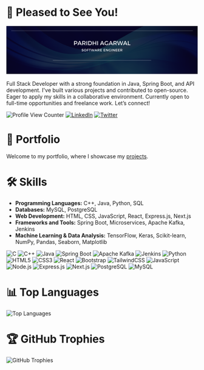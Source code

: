 # 🌻 Pleased to See You!

![banner](banner3.png)
<!--
![Typing SVG](https://readme-typing-svg.herokuapp.com?font=Fira+Code&weight=600&size=30&color=00AEEF&center=true&vCenter=true&multiline=true&width=1000&height=150&lines=Hey+there!+I'm+Paridhi;I'm+a+Developer!+🚀;Welcome+to+my+profile!)
-->
<!--
https://www.linkedin.com/learning/build-with-ai-create-custom-chatbots-with-n8n/building-a-custom-chat-bot?u=2201186
-->
Full Stack Developer with a strong foundation in Java, Spring Boot, and API development. I've built various projects and contributed to open-source. Eager to apply my skills in a collaborative environment. Currently open to full-time opportunities and freelance work. Let’s connect!

![Profile View Counter](https://komarev.com/ghpvc/?username=YourGitHubUsername&color=blue&style=flat) [![LinkedIn](https://img.shields.io/badge/LinkedIn-%230077B5.svg?logo=linkedin&logoColor=white)](https://www.linkedin.com/in/paridhi3/) [![Twitter](https://img.shields.io/badge/Twitter-%231DA1F2.svg?logo=Twitter&logoColor=white)](https://x.com/ParidhiAga93763)

# 💼 Portfolio

Welcome to my portfolio, where I showcase my [projects](portfolio.md).

# 🛠️ Skills  

- **Programming Languages:** C++, Java, Python, SQL  
- **Databases:** MySQL, PostgreSQL  
- **Web Development:** HTML, CSS, JavaScript, React, Express.js, Next.js
- **Frameworks and Tools:** Spring Boot, Microservices,  Apache Kafka, Jenkins
- **Machine Learning & Data Analysis:** TensorFlow, Keras, Scikit-learn, NumPy, Pandas, Seaborn, Matplotlib

![C](https://img.shields.io/badge/c-%2300599C.svg?style=for-the-badge&logo=c&logoColor=white) 
![C++](https://img.shields.io/badge/c++-%2300599C.svg?style=for-the-badge&logo=c%2B%2B&logoColor=white) 
![Java](https://img.shields.io/badge/java-%23ED8B00.svg?style=for-the-badge&logo=openjdk&logoColor=white)
![Spring Boot](https://img.shields.io/badge/Spring_Boot-6DB33F?style=for-the-badge&logo=spring-boot&logoColor=white)
![Apache Kafka](https://img.shields.io/badge/Apache_Kafka-231F20?style=for-the-badge&logo=apachekafka&logoColor=white)
![Jenkins](https://img.shields.io/badge/Jenkins-D24939?style=for-the-badge&logo=jenkins&logoColor=white)
![Python](https://img.shields.io/badge/python-3670A0?style=for-the-badge&logo=python&logoColor=ffdd54) 
![HTML5](https://img.shields.io/badge/html5-%23E34F26.svg?style=for-the-badge&logo=html5&logoColor=white) 
![CSS3](https://img.shields.io/badge/css3-%231572B6.svg?style=for-the-badge&logo=css3&logoColor=white) 
![React](https://img.shields.io/badge/react-%2320232a.svg?style=for-the-badge&logo=react&logoColor=%2361DAFB) 
![Bootstrap](https://img.shields.io/badge/bootstrap-%23563D7C.svg?style=for-the-badge&logo=bootstrap&logoColor=white) 
![TailwindCSS](https://img.shields.io/badge/tailwindcss-%2338B2AC.svg?style=for-the-badge&logo=tailwindcss&logoColor=white)
![JavaScript](https://img.shields.io/badge/javascript-%23323330.svg?style=for-the-badge&logo=javascript&logoColor=%23F7DF1E) 
![Node.js](https://img.shields.io/badge/node.js-%2343853D.svg?style=for-the-badge&logo=node.js&logoColor=white) 
![Express.js](https://img.shields.io/badge/express.js-%23404d59.svg?style=for-the-badge&logo=express&logoColor=white)
![Next.js](https://img.shields.io/badge/next.js-%23000000.svg?style=for-the-badge&logo=next.js&logoColor=white)
![PostgreSQL](https://img.shields.io/badge/postgresql-%23316192.svg?style=for-the-badge&logo=postgresql&logoColor=white)
![MySQL](https://img.shields.io/badge/mysql-%2300f.svg?style=for-the-badge&logo=mysql&logoColor=white) 

<!--
# 🔥 GitHub Streak
[![GitHub Streak](https://github-readme-streak-stats.herokuapp.com?user=paridhi3&theme=github-dark)](https://git.io/streak-stats)
-->
# 📊 Top Languages
![Top Languages](https://github-readme-stats.vercel.app/api/top-langs/?username=paridhi3&theme=github_dark&hide_border=false&include_all_commits=true&count_private=true&layout=compact)
<!--![GitHub Stats](https://github-readme-stats.vercel.app/api?username=paridhi3&theme=radical&hide_border=false&include_all_commits=true&count_private=true)-->

# 🏆 GitHub Trophies
![GitHub Trophies](https://github-profile-trophy.vercel.app/?username=paridhi3&theme=radical&no-frame=false&no-bg=false&margin-w=4)

<!--
https://vision.hack2skill.com/event/genaiexchangehackathon?utm_source=hack2skill&utm_medium=homepage
presentation: https://storage.googleapis.com/vision-hack2skill-production/innovator/USER00838192/1753613461098-ByteCraftedSahayakGoogleHackathon.pdf
mobile app code: https://github.com/Vipul-2220/sahayak/tree/main
mobile app demo: https://drive.google.com/file/d/111aSsPCzuIlqqZFg6BqaTSame_LHqF4g/view?usp=drive_link
web app code: https://github.com/BytesCrafted/sahayakAI/tree/master
web app demo: https://drive.google.com/file/d/1jQePD4EAXE4jzqfHU2DI1a8lExkA7rIY/view?usp=sharing
agent api: https://github.com/ib565/Agentic-AI-Google-ADK
-->
<!--https://github.com/Esha-Genpact/case-study-builder-12-08-->

